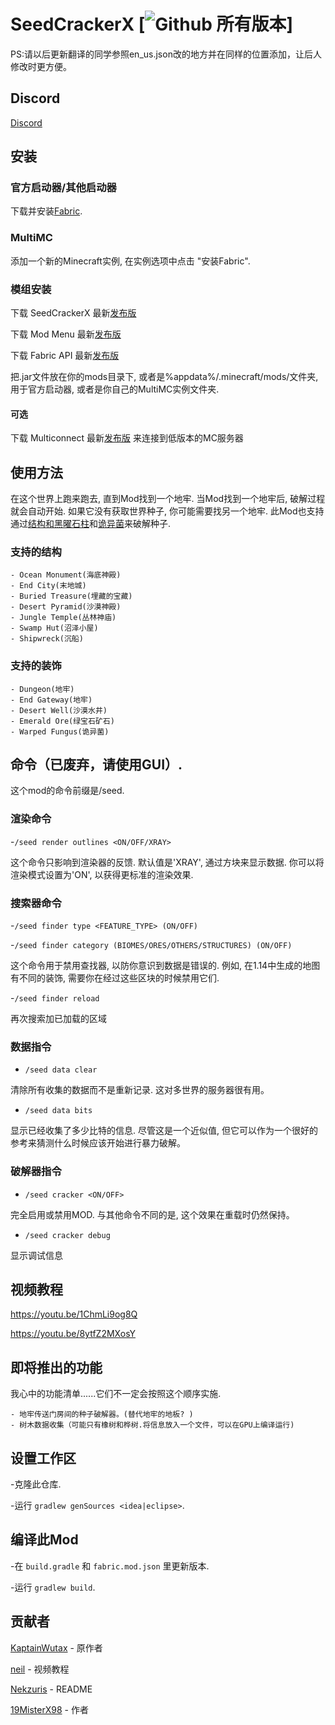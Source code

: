 # SeedCrackerX [![Github 所有版本](https://img.shields.io/github/downloads/19MisterX98/SeedCrackerX/total.svg)]
PS:请以后更新翻译的同学参照en_us.json改的地方并在同样的位置添加，让后人修改时更方便。
## Discord

[Discord](https://discord.gg/JRmHzqQYfp)

## 安装

 ### 官方启动器/其他启动器

  下载并安装[Fabric](https://fabricmc.net/use/).

 ### MultiMC
 
  添加一个新的Minecraft实例, 在实例选项中点击 "安装Fabric".

 ### 模组安装
 
  下载 SeedCrackerX 最新[发布版](https://github.com/19MisterX98/SeedCrackerX/releases)
  
  下载 Mod Menu 最新[发布版](https://www.curseforge.com/minecraft/mc-mods/modmenu/files)
  
  下载 Fabric API 最新[发布版](https://www.curseforge.com/minecraft/mc-mods/fabric-api/files)
  
  
  把.jar文件放在你的mods目录下, 或者是%appdata%/.minecraft/mods/文件夹, 用于官方启动器, 或者是你自己的MultiMC实例文件夹.
  
 #### 可选
  
  下载 Multiconnect 最新[发布版](https://github.com/Earthcomputer/multiconnect/releases) 来连接到低版本的MC服务器
  
## 使用方法

  在这个世界上跑来跑去, 直到Mod找到一个地牢. 当Mod找到一个地牢后, 破解过程就会自动开始. 如果它没有获取世界种子, 你可能需要找另一个地牢. 此Mod也支持通过[结构和黑曜石柱](https://youtu.be/aUuPSZVPH8E?t=462)和[诡异菌](https://www.youtube.com/watch?v=HKjwgofhKs4)来破解种子.
  
  ### 支持的结构
    - Ocean Monument(海底神殿)
    - End City(末地城)
    - Buried Treasure(埋藏的宝藏)
    - Desert Pyramid(沙漠神殿)
    - Jungle Temple(丛林神庙)
    - Swamp Hut(沼泽小屋)
    - Shipwreck(沉船)
  
  ### 支持的装饰
    - Dungeon(地牢)
    - End Gateway(地牢)
    - Desert Well(沙漠水井)
    - Emerald Ore(绿宝石矿石)
    - Warped Fungus(诡异菌)

## 命令（已废弃，请使用GUI）.

  这个mod的命令前缀是/seed.
  
  ### 渲染命令
  -`/seed render outlines <ON/OFF/XRAY>`
    
  这个命令只影响到渲染器的反馈. 默认值是'XRAY', 通过方块来显示数据. 你可以将渲染模式设置为'ON', 以获得更标准的渲染效果.
  
  ### 搜索器命令
  -`/seed finder type <FEATURE_TYPE> (ON/OFF)`
  
  -`/seed finder category (BIOMES/ORES/OTHERS/STRUCTURES) (ON/OFF)`
  
  这个命令用于禁用查找器, 以防你意识到数据是错误的. 例如, 在1.14中生成的地图有不同的装饰, 需要你在经过这些区块的时候禁用它们.
  
  -`/seed finder reload`
  
  再次搜索加已加载的区域

  ### 数据指令
  - `/seed data clear`
  
  清除所有收集的数据而不是重新记录. 这对多世界的服务器很有用。
  
  - `/seed data bits`
  
  显示已经收集了多少比特的信息. 尽管这是一个近似值, 但它可以作为一个很好的参考来猜测什么时候应该开始进行暴力破解。
  
  ### 破解器指令
  - `/seed cracker <ON/OFF>`
 
  完全启用或禁用MOD. 与其他命令不同的是, 这个效果在重载时仍然保持。
  
  - `/seed cracker debug`

  显示调试信息
  
## 视频教程

https://youtu.be/1ChmLi9og8Q

https://youtu.be/8ytfZ2MXosY

## 即将推出的功能

我心中的功能清单......它们不一定会按照这个顺序实施.

    - 地牢传送门房间的种子破解器。(替代地牢的地板? )
    - 树木数据收集（可能只有橡树和桦树.将信息放入一个文件，可以在GPU上编译运行)

## 设置工作区

-克隆此仓库.

-运行 `gradlew genSources <idea|eclipse>`.

## 编译此Mod

-在 `build.gradle` 和 `fabric.mod.json` 里更新版本.

-运行 `gradlew build`.
 
## 贡献者

[KaptainWutax](https://github.com/KaptainWutax) - 原作者

[neil](https://www.youtube.com/watch?v=aUuPSZVPH8E) - 视频教程

[Nekzuris](https://github.com/Nekzuris) - README

[19MisterX98](https://www.youtube.com/channel/UCby9ZxEjJCqmccQGF3GSYlA) - 作者
